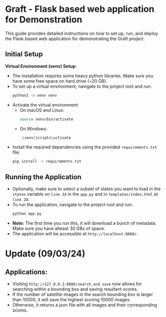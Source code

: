 # Graft - Flask based web application for Demonstration
This guide provides detailed instructions on how to set up, run, and deploy the Flask based web application for demonstrating the Graft project.

## Initial Setup
**Virtual Environment (venv) Setup**:
   - The installation requires some heavy python libraries. Make sure you have some free space on hard drive (~20 GB).
   - To set up a virtual environment, navigate to the project root and run:
     ```bash
     python3 -m venv venv
     ```
   - Activate the virtual environment:
     - On macOS and Linux:
       ```bash
       source venv/bin/activate
       ```
     - On Windows:
       ```bash
       .\venv\Scripts\activate
       ```
   - Install the required dependencies using the provided `requirements.txt` file:
     ```bash
     pip install -r requirements.txt
     ```

## Running the Application
- Optionally, make sure to select a subset of states you want to load in the `states` variable on `line 34` in the `app.py` and in `templates/index.html` at `line 28`.
- To run the application, navigate to the project root and run:
    ```bash
    python app.py
    ```
- **Note:** The first time you run this, it will download a bunch of metadata. Make sure you have alteast 30 GBs of space.
- The application will be accessible at `http://localhost:8080/`.

# Update (09/03/24)
## Applications:
- Visiting `http://127.0.0.1:8080/search_and_save` now allows for searching within a bounding box and saving resultant scores.
- If the number of satellite images in the search bounding box is larger than 10000, it will save the highest scoring 10000 images.
- Otherwise, it returns a json file with all images and their corresponding scores.